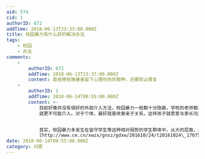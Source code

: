 ```yaml
---
aid: 574
cid: 1
authorID: 672
addTime: 2018-06-13T23:33:00.000Z
title: 校园暴力有什么好的解决办法
tags:
    - 校园
    - 办法
comments:
    -
        authorID: 672
        addTime: 2018-06-13T23:37:00.000Z
        content: 能给哪些施暴者留下心理创伤的那种，还要防止报复
    -
        authorID: 1
        addTime: 2018-06-14T00:55:00.000Z
        content: >-
            目前好像并没有很好的外部介入方法，校园暴力一般都十分隐蔽，学校的老师都未必知道，NGO
            就更不可能介入。对于个体，最好就是改善亲子关系，这样孩子就愿意与家长沟通，出现问题就能及时解决。


            其实，校园暴力多发生在留守学生等这种相对弱势的学生群体中，从大的层面，是改善留守学生的生存状况吧。
            [http://www.ce.cn/xwzx/gnsz/gdxw/201610/24/t20161024\_17075204.shtml](http://www.ce.cn/xwzx/gnsz/gdxw/201610/24/t20161024_17075204.shtml)
date: 2018-06-14T00:55:00.000Z
category: 问答
---
```



